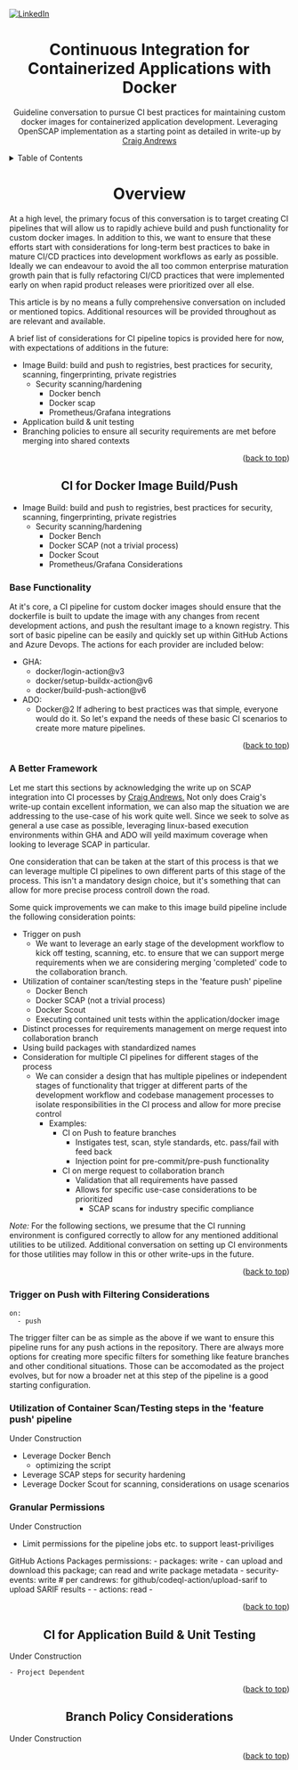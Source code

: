 <a id="readme-top"></a>

<!-- Shields Section -->
[![LinkedIn][linkedin-shield]][linkedin-url]

<div align="center">
    <h1 align="center">Continuous Integration for Containerized Applications with Docker</h1>
    <p align="center">
        Guideline conversation to pursue CI best practices for maintaining custom docker images for containerized application development. Leveraging OpenSCAP implementation as a starting point as detailed in write-up by <a href="https://candrews.integralblue.com/2023/09/scap-security-and-compliance-scanning-of-docker-images-in-github-actions-and-gitlab-ci/#implementation">Craig Andrews</a>
</div>


<!-- TABLE OF CONTENTS -->
<div>
    <details>
    <summary>Table of Contents</summary>
    <ul>
        <li>
        <a href="#overview">Context Overview</a>
        <ul>
            <li><a href="#image b&p">CI for Docker Image Build/Push</a>
            <ul>
                <li><a href="#image b&p base func">Base Functionality</a></li>
                <li><a href="#image b&p better frame">A Better Framework</a></li>
                <li><a href="#image b&p pipe trigger">Trigger on Push with Filtering Considerations</a></li>
                <li><a href="#image b&p scans">Utilization of Container Scan/Testing steps in the 'feature push' pipeline</a></li>
                <li><a href="#image b&p perms">Granular Permissions</a></li>
            </ul>
            </li>
            <li><a href="#app b&ut">CI for Application Build & Unit Testing</a></li>
            <li><a href="#branch policy">Branch Policy Considerations</a></li>
        </ul>
        </li>
    </ul>
    </details>
</div>


<h1 align="center">Overview <a id="overview"></a></h1>

At a high level, the primary focus of this conversation is to target creating CI pipelines that will allow us to rapidly achieve build and push functionality for custom docker images. In addition to this, we want to ensure that these efforts start with considerations for long-term best practices to bake in mature CI/CD practices into development workflows as early as possible. Ideally we can endeavour to avoid the all too common enterprise maturation growth pain that is fully refactoring CI/CD practices that were implemented early on when rapid product releases were prioritized over all else.

This article is by no means a fully comprehensive conversation on included or mentioned topics. Additional resources will be provided throughout as are relevant and available.

A brief list of considerations for CI pipeline topics is provided here for now, with expectations of additions in the future:

 - Image Build: build and push to registries, best practices for security, scanning, fingerprinting, private registries
    - Security scanning/hardening
        - Docker bench
        - Docker scap
        - Prometheus/Grafana integrations
 - Application build & unit testing
 - Branching policies to ensure all security requirements are met before merging into shared contexts


<p align="right">(<a href="#readme-top">back to top</a>)</p>


<h2 align="center">CI for Docker Image Build/Push <a id="image b&p"></a></h2>

- Image Build: build and push to registries, best practices for security, scanning, fingerprinting, private registries
    - Security scanning/hardening
        - Docker Bench
        - Docker SCAP (not a trivial process)
        - Docker Scout
        - Prometheus/Grafana Considerations

### Base Functionality <a id="image b&p base func"></a>

At it's core, a CI pipeline for custom docker images should ensure that the dockerfile is built to update the image with any changes from recent development actions, and push the resultant image to a known registry.
This sort of basic pipeline can be easily and quickly set up within GitHub Actions and Azure Devops. The actions for each provider are included below:
- GHA:
    - docker/login-action@v3
    - docker/setup-buildx-action@v6
    - docker/build-push-action@v6
- ADO:
    - Docker@2
If adhering to best practices was that simple, everyone would do it. So let's expand the needs of these basic CI scenarios to create more mature pipelines.

<p align="right">(<a href="#readme-top">back to top</a>)</p>


### A Better Framework <a id="image b&p better frame"></a>

Let me start this sections by acknowledging the write up on SCAP integration into CI processes by [Craig Andrews.](craig-andrews-scap-writeup)
Not only does Craig's write-up contain excellent information, we can also map the situation we are addressing to the use-case of his work quite well. Since we seek to solve as general a use case as possible, leveraging linux-based execution environments within GHA and ADO will yeild maximum coverage when looking to leverage SCAP in particular.

One consideration that can be taken at the start of this process is that we can leverage multiple CI pipelines to own different parts of this stage of the process. This isn't a mandatory design choice, but it's something that can allow for more precise process controll down the road.

Some quick improvements we can make to this image build pipeline include the following consideration points:
- Trigger on push 
    - We want to leverage an early stage of the development workflow to kick off testing, scanning, etc. to ensure that we can support merge requirements when we are considering merging 'completed' code to the collaboration branch.
- Utilization of container scan/testing steps in the 'feature push' pipeline
    - Docker Bench
    - Docker SCAP (not a trivial process)
    - Docker Scout
    - Executing contained unit tests within the application/docker image
- Distinct processes for requirements management on merge request into collaboration branch
- Using build packages with standardized names
- Consideration for multiple CI pipelines for different stages of the process
    - We can consider a design that has multiple pipelines or independent stages of functionality that trigger at different parts of the development workflow and codebase management processes to isolate responsibilities in the CI process and allow for more precise control
        - Examples:
            - CI on Push to feature branches
                - Instigates test, scan, style standards, etc. pass/fail with feed back
                - Injection point for pre-commit/pre-push functionality
            - CI on merge request to collaboration branch
                - Validation that all requirements have passed
                - Allows for specific use-case considerations to be prioritized 
                    - SCAP scans for industry specific compliance
    
*Note:* For the following sections, we presume that the CI running environment is configured correctly to allow for any mentioned additional utilities to be utilized. Additional conversation on setting up CI environments for those utilities may follow in this or other write-ups in the future.

<p align="right">(<a href="#readme-top">back to top</a>)</p>


### Trigger on Push with Filtering Considerations <a id="image b&p pipe trigger"></a>

```
on:
  - push
```

The trigger filter can be as simple as the above if we want to ensure this pipeline runs for any push actions in the repository. There are always more options for creating more specific filters for something like feature branches and other conditional situations. Those can be accomodated as the project evolves, but for now a broader net at this step of the pipeline is a good starting configuration.


<!-- Some potential assumptions for this section could include the below list. These assumptions could be a part of a separate conversation that wil be saved for a different time. 
These assumptions include:
 - Standardized feature branch naming patterns 
    - Quick Example: feature/dockerfile_app-name_work-item
 - Standardized Dockerfile directory patterns
    - Dockerfiles are always placed at the root directory, or a known location to support directory location filtering
        - Quick non-root Example: ```/Docker/Dockerfile``` -->


### Utilization of Container Scan/Testing steps in the 'feature push' pipeline  <a id="image b&p scans"></a>
 
 Under Construction
 - Leverage Docker Bench
    - optimizing the script
 - Leverage SCAP steps for security hardening
 - Leverage Docker Scout for scanning, considerations on usage scenarios

### Granular Permissions  <a id="image b&p perms"></a>

Under Construction

- Limit permissions for the pipeline jobs etc. to support least-priviliges

GitHub Actions Packages permissions:
    - packages: write
        - can upload and download this package; can read and write package metadata
    - security-events: write # per candrews: for github/codeql-action/upload-sarif to upload SARIF results
        - 
    - actions: read
        - 




<p align="right">(<a href="#readme-top">back to top</a>)</p>




<h2 align="center"> CI for Application Build & Unit Testing <a id="app b&ut"></a></h2>

Under Construction

    - Project Dependent


<p align="right">(<a href="#readme-top">back to top</a>)</p>





<h2 align="center">Branch Policy Considerations <a id="branch policy"></a></h2>

Under Construction


<p align="right">(<a href="#readme-top">back to top</a>)</p>


<!-- Links, etc. -->
[linkedin-shield]: https://img.shields.io/badge/-LinkedIn-black.svg?style=for-the-badge&logo=linkedin&colorB=555
[linkedin-url]: https://www.linkedin.com/in/jonathan-boyle/
[craig-andrews-scap-writeup]: https://candrews.integralblue.com/2023/09/scap-security-and-compliance-scanning-of-docker-images-in-github-actions-and-gitlab-ci/#implementation




